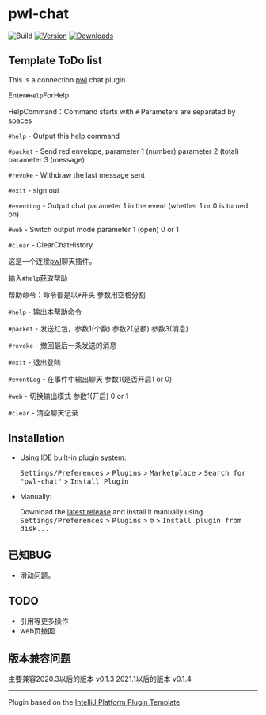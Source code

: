 # pwl-chat

![Build](https://github.com/danbai225/pwl-chat/workflows/Build/badge.svg)
[![Version](https://img.shields.io/jetbrains/plugin/v/com.github.danbai225.pwlchat.svg)](https://plugins.jetbrains.com/plugin/com.github.danbai225.pwlchat)
[![Downloads](https://img.shields.io/jetbrains/plugin/d/com.github.danbai225.pwlchat.svg)](https://plugins.jetbrains.com/plugin/com.github.danbai225.pwlchat)

## Template ToDo list

<!-- Plugin description -->

This is a connection [pwl](https://pwl.icu) chat plugin.

Enter`#Help`ForHelp

HelpCommand：Command starts with `#` Parameters are separated by spaces

`#help` - Output this help command

`#packet` - Send red envelope, parameter 1 (number) parameter 2 (total) parameter 3 (message)

`#revoke` - Withdraw the last message sent

`#exit` - sign out

`#eventLog` - Output chat parameter 1 in the event (whether 1 or 0 is turned on)

`#web` - Switch output mode parameter 1 (open) 0 or 1

`#clear` - ClearChatHistory

这是一个连接[pwl](https://pwl.icu)聊天插件。

输入`#help`获取帮助

帮助命令：命令都是以`#`开头 参数用空格分割

`#help` - 输出本帮助命令

`#packet` - 发送红包，参数1(个数) 参数2(总额) 参数3(消息)

`#revoke` - 撤回最后一条发送的消息

`#exit` - 退出登陆

`#eventLog` - 在事件中输出聊天 参数1(是否开启1 or 0)

`#web` - 切换输出模式 参数1(开启) 0 or 1

`#clear` - 清空聊天记录

<!-- Plugin description end -->

## Installation

- Using IDE built-in plugin system:
  
  <kbd>Settings/Preferences</kbd> > <kbd>Plugins</kbd> > <kbd>Marketplace</kbd> > <kbd>Search for "pwl-chat"</kbd> >
  <kbd>Install Plugin</kbd>
  
- Manually:

  Download the [latest release](https://github.com/danbai225/pwl-chat/releases/latest) and install it manually using
  <kbd>Settings/Preferences</kbd> > <kbd>Plugins</kbd> > <kbd>⚙️</kbd> > <kbd>Install plugin from disk...</kbd>

## 已知BUG

- 滑动问题。

## TODO

- 引用等更多操作
- web页撤回

## 版本兼容问题

主要兼容2020.3以后的版本 v0.1.3
2021.1以后的版本 v0.1.4

---
Plugin based on the [IntelliJ Platform Plugin Template][template].

[template]: https://github.com/JetBrains/intellij-platform-plugin-template

